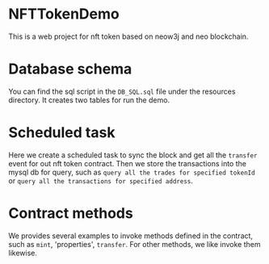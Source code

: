# NFTTokenDemo

This is a web project for nft token based on neow3j and neo blockchain.

# Database schema
You can find the sql script in the `DB_SQL.sql` file under the resources directory. It creates two tables for run the demo.

# Scheduled task
Here we create a scheduled task to sync the block and get all the `transfer` event for out nft token contract. Then we store the transactions into the mysql db for query, such as `query all the trades for specified tokenId`
or `query all the transactions for specified address`.

# Contract methods
We provides several examples to invoke methods defined in the contract, such as `mint`, 'properties', `transfer`. For other methods, we like invoke them likewise.

